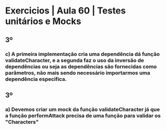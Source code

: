 # Exercicios | Aula 60 | Testes unitários e Mocks


## 3º

### c) A primeira implementação cria uma dependência dá função validateCharacter, e a segunda faz o uso da inversão de dependências ou seja as dependências são fornecidas como parâmetros, não mais sendo necessário importarmos uma dependência especifica.

## 3º

### a) Devemos criar um mock da função validateCharacter já que a função performAttack precisa de uma função para validar os "Characters"

